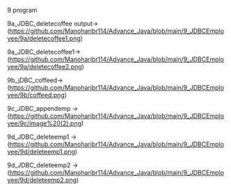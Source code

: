 9 program

9a_JDBC_deletecoffee output->(https://github.com/Manoharibr114/Advance_Java/blob/main/9_JDBCEmployee/9a/deletecoffee1.png)

9a_JDBC_deletecoffee1->(https://github.com/Manoharibr114/Advance_Java/blob/main/9_JDBCEmployee/9a/deletecoffee2.png)

9b_jDBC_coffeed->(https://github.com/Manoharibr114/Advance_Java/blob/main/9_JDBCEmployee/9b/coffeed.png)

9c_JDBC_appendemp ->(https://github.com/Manoharibr114/Advance_Java/blob/main/9_JDBCEmployee/9c/image%20(2).png)

9d_JDBC_deleteemp1 ->(https://github.com/Manoharibr114/Advance_Java/blob/main/9_JDBCEmployee/9d/deleteemp1.png)

9d_JDBC_deleteemp2 ->(https://github.com/Manoharibr114/Advance_Java/blob/main/9_JDBCEmployee/9d/deleteemp2.png)
